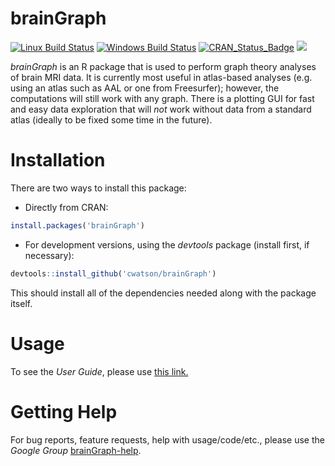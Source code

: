 # brainGraph
[![Linux Build Status](https://travis-ci.org/cwatson/brainGraph.svg)](https://travis-ci.org/cwatson/brainGraph)
[![Windows Build Status](https://ci.appveyor.com/api/projects/status/github/cwatson/brainGraph?svg=true)](https://ci.appveyor.com/project/cwatson/brainGraph)
[![CRAN_Status_Badge](http://www.r-pkg.org/badges/version/brainGraph)](http://cran.rstudio.com/web/packages/brainGraph/index.html)
[![](http://cranlogs.r-pkg.org/badges/brainGraph)](http://cran.rstudio.com/web/packages/brainGraph/index.html)

*brainGraph* is an R package that is used to perform graph theory analyses of
brain MRI data. It is currently most useful in atlas-based analyses (e.g. using
an atlas such as AAL or one from Freesurfer); however, the computations will
still work with any graph. There is a plotting GUI for fast and easy data
exploration that will *not* work without data from a standard atlas (ideally to
be fixed some time in the future).

# Installation
There are two ways to install this package:

* Directly from CRAN:
``` r
install.packages('brainGraph')
```

* For development versions, using the *devtools* package (install first, if
necessary):
``` r
devtools::install_github('cwatson/brainGraph')
```
This should install all of the dependencies needed along with the package
itself.

# Usage
To see the *User Guide*, please use
[this link.](https://www.dropbox.com/s/j831n3q9muyz1go/brainGraph_UserGuide.pdf?dl=0)

# Getting Help
For bug reports, feature requests, help with usage/code/etc., please use the
*Google Group*
[brainGraph-help](https://groups.google.com/forum/?hl=en#!forum/brainGraph-help).
